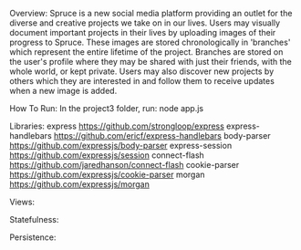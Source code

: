 Overview:
Spruce is a new social media platform providing an outlet for the diverse and creative projects we take on in our lives. Users may visually document important projects in their lives by uploading images of their progress to Spruce. These images are stored chronologically in 'branches' which represent the entire lifetime of the project. Branches are stored on the user's profile where they may be shared with just their friends, with the whole world, or kept private. Users may also discover new projects by others which they are interested in and follow them to receive updates when a new image is added.

How To Run:
In the project3 folder, run:
node app.js

Libraries:
express https://github.com/strongloop/express
express-handlebars https://github.com/ericf/express-handlebars
body-parser https://github.com/expressjs/body-parser
express-session https://github.com/expressjs/session
connect-flash https://github.com/jaredhanson/connect-flash
cookie-parser https://github.com/expressjs/cookie-parser
morgan https://github.com/expressjs/morgan

Views:


Statefulness:

Persistence:
